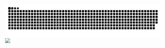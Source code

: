 <img align="top"  alt="coding"  src="https://raw.githubusercontent.com/platane/platane/output/github-contribution-grid-snake-dark.svg">
<img aalign="center" lt="js" src="https://user-images.githubusercontent.com/74038190/212257454-16e3712e-945a-4ca2-b238-408ad0bf87e6.gif"
